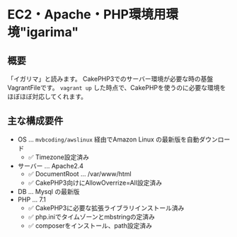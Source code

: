 # EC2・Apache・PHP環境用環境"igarima"

## 概要

「イガリマ」と読みます。
CakePHP3でのサーバー環境が必要な時の基盤VagrantFileです。
`vagrant up` した時点で、CakePHPを使うのに必要な環境をほぼほぼ対応してくれます。

## 主な構成要件

- OS ... `mvbcoding/awslinux` 経由でAmazon Linux の最新版を自動ダウンロード
  - ✅ Timezone設定済み
- サーバー ... Apache2.4
  - ✅ DocumentRoot ... /var/www/html
  - ✅ CakePHP3向けにAllowOverrize=All設定済み
- DB ... Mysql の最新版
- PHP ... 7.1
  - ✅ CakePHP3に必要な拡張ライブラリインストール済み
  - ✅ php.iniでタイムゾーンとmbstringの定済み 
  - ✅ composerをインストール、path設定済み
